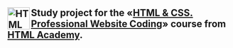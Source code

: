<img align="left" width="50" height="50" alt="HTML Academy" src="https://up.htmlacademy.ru/static/img/intensive/htmlcss/logo-for-github-2.png"> Study project for the «[HTML & CSS. Professional Website Coding](https://assets.htmlacademy.ru/certificates/intensive/197/1522579.pdf)» course from [HTML Academy](https://htmlacademy.ru).
-
